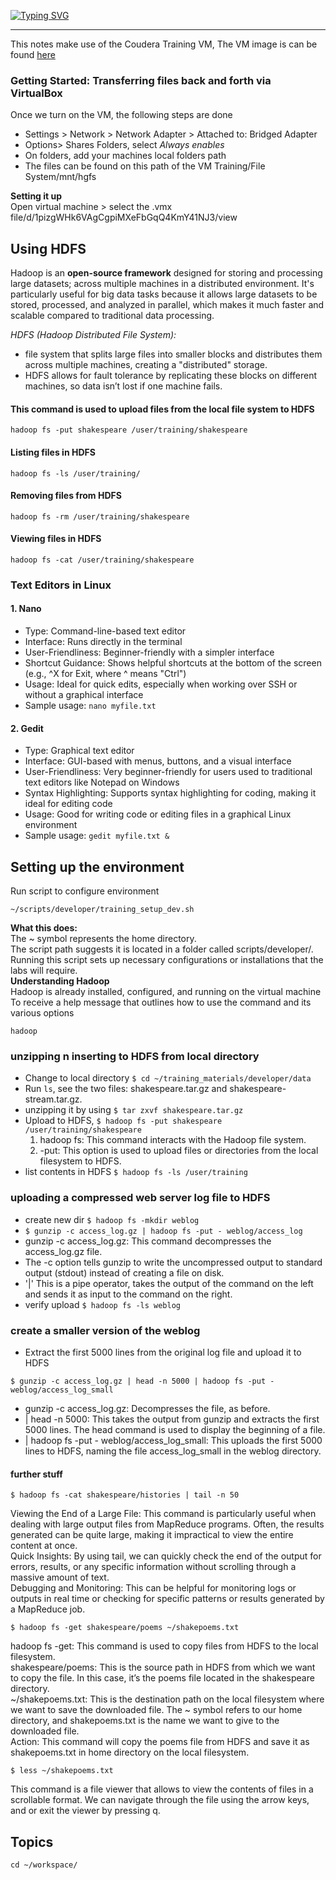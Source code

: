 [![Typing SVG](https://readme-typing-svg.demolab.com?font=Mountains+of+Christmas&weight=700&size=40&pause=1000&color=F70000&background=0A7907&center=true&vCenter=true&random=true&width=435&lines=Big+Data+Notes)](https://git.io/typing-svg)

---

This notes make use of the Coudera Training VM, The VM image is can be found [here](https://drive.google.com/file/d/1l7mSzpE4XfHHxBMJzlWL5SGoKbksu1bu/view?usp=sharing)

### Getting Started: Transferring files back and forth via VirtualBox

Once we turn on the VM, the following steps are done<br>

- Settings > Network > Network Adapter > Attached to: Bridged Adapter
- Options> Shares Folders, select _Always enables_
- On folders, add your machines local folders path
- The files can be found on this path of the VM Training/File System/mnt/hgfs

**Setting it up**<br>
Open virtual machine > select the .vmx file/d/1pizgWHk6VAgCgpiMXeFbGqQ4KmY41NJ3/view

## Using HDFS

Hadoop is an **open-source framework** designed for storing and processing large datasets;
across multiple machines in a distributed environment. It's particularly useful for
big data tasks because it allows large datasets to be stored, processed, and analyzed
in parallel, which makes it much faster and scalable compared to traditional data processing.<br>

_HDFS (Hadoop Distributed File System):_

- file system that splits large files into smaller blocks and distributes them across multiple machines, creating a "distributed" storage.
- HDFS allows for fault tolerance by replicating these blocks on different machines, so data isn’t lost if one machine fails.

#### This command is used to upload files from the local file system to HDFS

```
hadoop fs -put shakespeare /user/training/shakespeare
```

#### Listing files in HDFS

```
hadoop fs -ls /user/training/

```

#### Removing files from HDFS

```
hadoop fs -rm /user/training/shakespeare

```

#### Viewing files in HDFS

```
hadoop fs -cat /user/training/shakespeare

```

### Text Editors in Linux

#### 1. Nano

- Type: Command-line-based text editor
- Interface: Runs directly in the terminal
- User-Friendliness: Beginner-friendly with a simpler interface
- Shortcut Guidance: Shows helpful shortcuts at the bottom of the screen (e.g., ^X for Exit, where ^ means "Ctrl")
- Usage: Ideal for quick edits, especially when working over SSH or without a graphical interface
- Sample usage: `nano myfile.txt`

#### 2. Gedit

- Type: Graphical text editor
- Interface: GUI-based with menus, buttons, and a visual interface
- User-Friendliness: Very beginner-friendly for users used to traditional text editors like Notepad on Windows
- Syntax Highlighting: Supports syntax highlighting for coding, making it ideal for editing code
- Usage: Good for writing code or editing files in a graphical Linux environment
- Sample usage: `gedit myfile.txt &`

## Setting up the environment

Run script to configure environment

```
~/scripts/developer/training_setup_dev.sh

```

**What this does:** <br>
The ~ symbol represents the home directory. <br>
The script path suggests it is located in a folder called scripts/developer/. <br>
Running this script sets up necessary configurations or installations that the labs will require.<br>
**Understanding Hadoop**<br>
Hadoop is already installed, configured, and running on the virtual machine <br>
To receive a help message that outlines how to use the command and its various options

```
hadoop
```

### unzipping n inserting to HDFS from local directory

- Change to local directory `$ cd ~/training_materials/developer/data`
- Run `ls`, see the two files: shakespeare.tar.gz and shakespeare-stream.tar.gz.
- unzipping it by using `$ tar zxvf shakespeare.tar.gz`
- Upload to HDFS, `$ hadoop fs -put shakespeare /user/training/shakespeare`
  1.  hadoop fs: This command interacts with the Hadoop file system.
  2.  -put: This option is used to upload files or directories from the local filesystem to HDFS.
- list contents in HDFS `$ hadoop fs -ls /user/training`

### uploading a compressed web server log file to HDFS

- create new dir `$ hadoop fs -mkdir weblog`
- `$ gunzip -c access_log.gz | hadoop fs -put - weblog/access_log`
- gunzip -c access_log.gz: This command decompresses the access_log.gz file.
- The -c option tells gunzip to write the uncompressed output to standard output (stdout) instead of creating a file on disk.
- '|' This is a pipe operator, takes the output of the command on the left and sends it as input to the command on the right.
- verify upload `$ hadoop fs -ls weblog`

### create a smaller version of the weblog

- Extract the first 5000 lines from the original log file and upload it to HDFS

```
$ gunzip -c access_log.gz | head -n 5000 | hadoop fs -put - weblog/access_log_small
```

- gunzip -c access_log.gz: Decompresses the file, as before.
- | head -n 5000: This takes the output from gunzip and extracts the first 5000 lines. The head command is used to display the beginning of a file.
- | hadoop fs -put - weblog/access_log_small: This uploads the first 5000 lines to HDFS, naming the file access_log_small in the weblog directory.

#### further stuff

```
$ hadoop fs -cat shakespeare/histories | tail -n 50
```

Viewing the End of a Large File: This command is particularly useful when dealing with large output files from MapReduce
programs. Often, the results generated can be quite large, making it impractical to view the entire content at once.<br>
Quick Insights: By using tail, we can quickly check the end of the output for errors, results, or any specific
information without scrolling through a massive amount of text.<br> Debugging and Monitoring:
This can be helpful for monitoring logs or outputs in real time or checking for specific patterns or results
generated by a MapReduce job.<br>

```
$ hadoop fs -get shakespeare/poems ~/shakepoems.txt
```

hadoop fs -get: This command is used to copy files from HDFS to the local filesystem.<br>
shakespeare/poems: This is the source path in HDFS from which we want to copy the file.
In this case, it’s the poems file located in the shakespeare directory.<br>
~/shakepoems.txt: This is the destination path on the local filesystem where we want to save the downloaded file.
The ~ symbol refers to our home directory, and shakepoems.txt is the name we want to give to the downloaded file.<br>
Action: This command will copy the poems file from HDFS and save it as shakepoems.txt in home directory on the
local filesystem.

```
$ less ~/shakepoems.txt
```

This command is a file viewer that allows to view the contents of files in a scrollable format.
We can navigate through the file using the arrow keys, and or exit the viewer by pressing q.

## Topics

```
cd ~/workspace/
```

<!-- - [Week 2: Map Reduce](./w2%20MapReduce)
- [Week 3: MRUnit Testing](./w3%20MRUnit)
- [Week 4: Toolrunner](./w4%20Toolrunner)
- [Week 4: Combiner](./w4%20Combiner)
- [Week 5: Toolrunner](./w5%20Toolrunner_pt2)
- [Week 5: Logging](./w5%20Logging)
- [Week 5: Counters](./w5%20Counters)
- [Week 6: Writables](./w6%20Writables)
- [Week 6: createsequencefile](./w6%20Sequence)
- [Week 6: Practicioner](./w6%20Practicioner)
- [Week 7: Inverted Index](./w7%20Index)
- [Week 7: Word Co Occurance](./w7%20WordCo)
- [Week 8: Sqoop, MySQL and Oozie workflow](./w8%20MySQL)
- [Week 9: ETL process](./w9%20ETL)
- [Week 10&11: Pig and Hive](./ww10%20pigHive)

<br>

- [Assignment 2](./syx) -->
